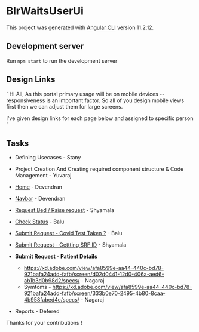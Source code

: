 # BlrWaitsUserUi

This project was generated with [Angular CLI](https://github.com/angular/angular-cli) version 11.2.12.

## Development server
Run `npm start` to run the development server

## Design Links
`
Hi All,
As this portal primary usage will be on mobile devices -- responsiveness is an important factor.
So all of you design mobile views first then we can adjust them for large screens.

I've given design links for each page below and assigned to specific person
`

## Tasks

- Defining Usecases - Stany
  
- Project Creation And Creating required component structure & Code Management - Yuvaraj 

- [Home](https://xd.adobe.com/view/afa8599e-aa44-440c-bd78-921bafa24add-fafb/screen/dd6cda78-c3d8-44da-a17f-e28b803252d5/specs/) - Devendran
  
- [Navbar](https://xd.adobe.com/view/afa8599e-aa44-440c-bd78-921bafa24add-fafb/screen/3c2fe9eb-5364-4c20-8c53-c17e0915ae9f/specs/) - Devendran
  
- [Request Bed / Raise request](https://xd.adobe.com/view/afa8599e-aa44-440c-bd78-921bafa24add-fafb/screen/6eca6ff7-90d5-4bb2-a201-2e34dc7f4aaf/specs/) - Shyamala
  
- [Check Status](https://xd.adobe.com/view/afa8599e-aa44-440c-bd78-921bafa24add-fafb/screen/92e30c18-9db4-4d98-bc44-7f42c231fcb1/specs/) - Balu

- [Submit Request - Covid Test Taken ?](https://xd.adobe.com/view/afa8599e-aa44-440c-bd78-921bafa24add-fafb/screen/e3423aff-8b02-4333-82c0-c4ed1151b8af/specs/) - Balu
  
- [Submit Request - Gettting SRF ID](https://xd.adobe.com/view/afa8599e-aa44-440c-bd78-921bafa24add-fafb/screen/45efc92f-f013-4664-b2c5-b5f5edc7299e/specs/) - Shyamala
  
- **Submit Request - Patient Details**
  - https://xd.adobe.com/view/afa8599e-aa44-440c-bd78-921bafa24add-fafb/screen/d02d0441-12d0-406a-aed6-ab1b3d0b98d2/specs/ - Nagaraj
  - Symtoms - https://xd.adobe.com/view/afa8599e-aa44-440c-bd78-921bafa24add-fafb/screen/333b0e70-2495-4b80-8caa-4b958fabed4c/specs/ - Nagaraj
  
- Reports - Defered

Thanks for your contributions !
